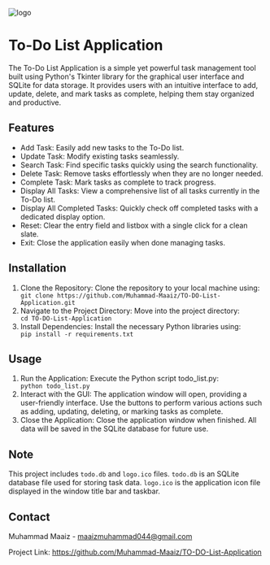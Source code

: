 ![logo](https://github.com/Muhammad-Maaiz/TO-DO-List-Application/assets/157501398/345d61e7-2625-47eb-8d17-611d1bb51df0)

<h1>To-Do List Application</h1>
<p>The To-Do List Application is a simple yet powerful task management tool built using Python's Tkinter library for the graphical user interface and SQLite for data storage. It provides users with an intuitive interface to add, update, delete, and mark tasks as complete, helping them stay organized and productive.</p>

<h2>Features</h2>
<ul>
  <li>Add Task: Easily add new tasks to the To-Do list.</li>
  <li>Update Task: Modify existing tasks seamlessly.</li>
  <li>Search Task: Find specific tasks quickly using the search functionality.</li>
  <li>Delete Task: Remove tasks effortlessly when they are no longer needed.</li>
  <li>Complete Task: Mark tasks as complete to track progress.</li>
  <li>Display All Tasks: View a comprehensive list of all tasks currently in the To-Do list.</li>
  <li>Display All Completed Tasks: Quickly check off completed tasks with a dedicated display option.</li>
  <li>Reset: Clear the entry field and listbox with a single click for a clean slate.</li>
  <li>Exit: Close the application easily when done managing tasks.</li>
</ul>

<h2>Installation</h2>
<ol>
  <li>Clone the Repository: Clone the repository to your local machine using:</li>
  <code>git clone https://github.com/Muhammad-Maaiz/TO-DO-List-Application.git</code>
  <li>Navigate to the Project Directory: Move into the project directory:</li>
  <code>cd TO-DO-List-Application</code>
  <li>Install Dependencies: Install the necessary Python libraries using:</li>
  <code>pip install -r requirements.txt</code>
</ol>

<h2>Usage</h2>
<ol>
  <li>Run the Application: Execute the Python script todo_list.py:</li>
  <code>python todo_list.py</code>
  <li>Interact with the GUI: The application window will open, providing a user-friendly interface. Use the buttons to perform various actions such as adding, updating, deleting, or marking tasks as complete.</li>
  <li>Close the Application: Close the application window when finished. All data will be saved in the SQLite database for future use.</li>
</ol>

<h2>Note</h2>
<p>This project includes <code>todo.db</code> and <code>logo.ico</code> files. <code>todo.db</code> is an SQLite database file used for storing task data. <code>logo.ico</code> is the application icon file displayed in the window title bar and taskbar.</p>

<h2>Contact</h2>
<p>Muhammad Maaiz - <a href="mailto:maaizmuhammad044@gmail.com">maaizmuhammad044@gmail.com</a></p>

<p>Project Link: <a href="https://github.com/Muhammad-Maaiz/TO-DO-List-Application">https://github.com/Muhammad-Maaiz/TO-DO-List-Application</a></p>

